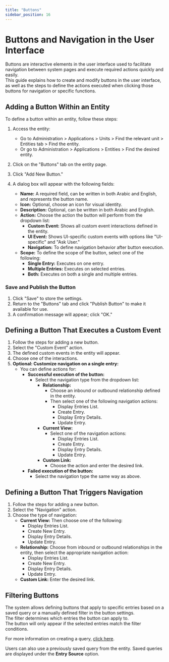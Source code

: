 ```yaml
---
title: "Buttons"
sidebar_position: 16
---
```


# Buttons and Navigation in the User Interface

Buttons are interactive elements in the user interface used to facilitate navigation between system pages and execute required actions quickly and easily.  
This guide explains how to create and modify buttons in the user interface, as well as the steps to define the actions executed when clicking those buttons for navigation or specific functions.

## Adding a Button Within an Entity

To define a button within an entity, follow these steps:

1. Access the entity:
   - Go to Administration > Applications > Units > Find the relevant unit > Entities tab > Find the entity.
   - Or go to Administration > Applications > Entities > Find the desired entity.

2. Click on the "Buttons" tab on the entity page.  
3. Click "Add New Button."  
4. A dialog box will appear with the following fields:  
   - **Name:** A required field, can be written in both Arabic and English, and represents the button name.  
   - **Icon:** Optional, choose an icon for visual identity.  
   - **Description:** Optional, can be written in both Arabic and English.  
   - **Action:** Choose the action the button will perform from the dropdown list:
     - **Custom Event:** Shows all custom event interactions defined in the entity.
     - **UI Event:** Shows UI-specific custom events with options like "UI-specific" and "Ask User."
     - **Navigation:** To define navigation behavior after button execution.
   - **Scope:** To define the scope of the button, select one of the following:
     - **Single Entry:** Executes on one entry.
     - **Multiple Entries:** Executes on selected entries.
     - **Both:** Executes on both a single and multiple entries.

### Save and Publish the Button

1. Click "Save" to store the settings.  
2. Return to the "Buttons" tab and click "Publish Button" to make it available for use.  
3. A confirmation message will appear; click "OK."

## Defining a Button That Executes a Custom Event

1. Follow the steps for adding a new button.  
2. Select the "Custom Event" action.  
3. The defined custom events in the entity will appear.  
4. Choose one of the interactions.  
5. **Optional: Customize navigation on a single entry:**
   - You can define actions for:
     - **Successful execution of the button:**
       - Select the navigation type from the dropdown list:
         - **Relationship:**
           - Choose an inbound or outbound relationship defined in the entity.
           - Then select one of the following navigation actions:
             - Display Entries List.
             - Create Entry.
             - Display Entry Details.
             - Update Entry.
         - **Current View:**
           - Select one of the navigation actions:
             - Display Entries List.
             - Create Entry.
             - Display Entry Details.
             - Update Entry.
         - **Custom Link:**
           - Choose the action and enter the desired link.
     - **Failed execution of the button:**
       - Select the navigation type the same way as above.

## Defining a Button That Triggers Navigation

1. Follow the steps for adding a new button.  
2. Select the "Navigation" action.  
3. Choose the type of navigation:
   - **Current View:** Then choose one of the following:
     - Display Entries List.
     - Create New Entry.
     - Display Entry Details.
     - Update Entry.
   - **Relationship:** Choose from inbound or outbound relationships in the entity, then select the appropriate navigation action:
     - Display Entries List.
     - Create New Entry.
     - Display Entry Details.
     - Update Entry.
   - **Custom Link:** Enter the desired link.

## Filtering Buttons

The system allows defining buttons that apply to specific entries based on a saved query or a manually defined filter in the button settings.  
The filter determines which entries the button can apply to.  
The button will only appear if the selected entries match the filter conditions.

For more information on creating a query, [click here](../my-first-application/my-first-app-modifying-the-tasks-system#creating-a-query).

Users can also use a previously saved query from the entity. Saved queries are displayed under the **Entry Source** option.
